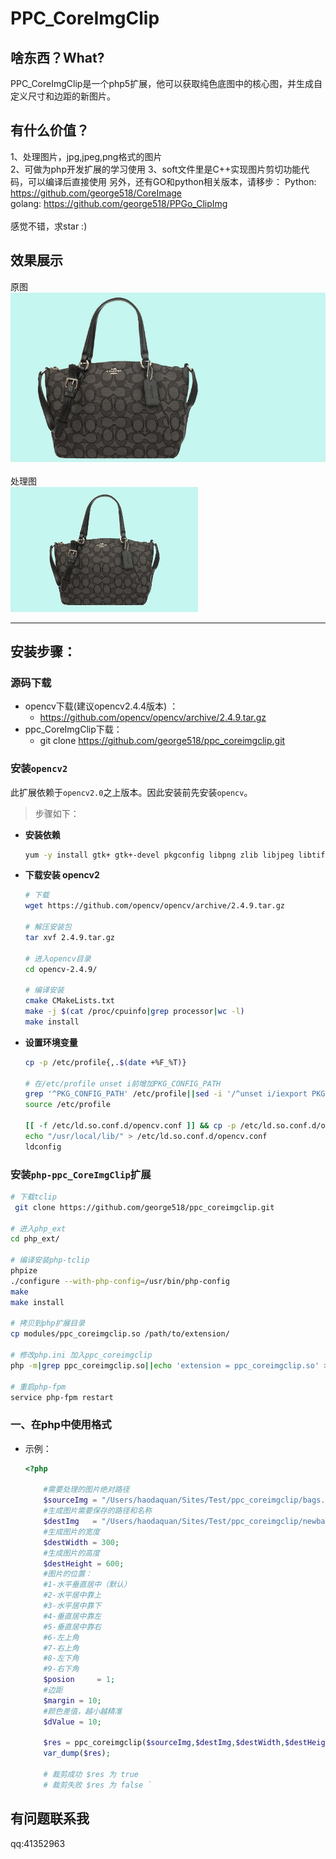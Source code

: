 PPC_CoreImgClip
====
啥东西？What?
----
PPC_CoreImgClip是一个php5扩展，他可以获取纯色底图中的核心图，并生成自定义尺寸和边距的新图片。

有什么价值？
----
1、处理图片，jpg,jpeg,png格式的图片       
2、可做为php开发扩展的学习使用 
3、soft文件里是C++实现图片剪切功能代码，可以编译后直接使用
另外，还有GO和python相关版本，请移步：
Python: https://github.com/george518/CoreImage    
golang: https://github.com/george518/PPGo_ClipImg   <br>
<br />
感觉不错，求star :)
<br /> 
    
效果展示
----
原图<br/>
![github](https://github.com/george518/ppc_coreimgclip/blob/master/images/bags.jpg?raw=true "github")
<br/><br/>
处理图<br/>
![github](https://github.com/george518/ppc_coreimgclip/blob/master/images/newbags.jpg?raw=true "github")

----
## 安装步骤：

### 源码下载

* opencv下载(建议opencv2.4.4版本) ：
    * https://github.com/opencv/opencv/archive/2.4.9.tar.gz
* ppc_CoreImgClip下载：
    * git clone https://github.com/george518/ppc_coreimgclip.git

### 安装`opencv2`

此扩展依赖于`opencv2.0`之上版本。因此安装前先安装`opencv`。

> 步骤如下：

* **安装依赖**

    ```bash
    yum -y install gtk+ gtk+-devel pkgconfig libpng zlib libjpeg libtiff cmake
    ```

* **下载安装 opencv2**

    ```bash
    # 下载
    wget https://github.com/opencv/opencv/archive/2.4.9.tar.gz
    
    # 解压安装包
    tar xvf 2.4.9.tar.gz
    
    # 进入opencv目录
    cd opencv-2.4.9/
    
    # 编译安装
    cmake CMakeLists.txt
    make -j $(cat /proc/cpuinfo|grep processor|wc -l)
    make install
    ```
    
* **设置环境变量**

    ```bash
    cp -p /etc/profile{,.$(date +%F_%T)}
    
    # 在/etc/profile unset i前增加PKG_CONFIG_PATH
    grep '^PKG_CONFIG_PATH' /etc/profile||sed -i '/^unset i/iexport PKG_CONFIG_PATH=/usr/lib/pkgconfig/:/usr/local/lib/pkgconfig:$PKG_CONFIG_PATH' /etc/profile
    source /etc/profile
    
    [[ -f /etc/ld.so.conf.d/opencv.conf ]] && cp -p /etc/ld.so.conf.d/opencv.conf{,.$(date +%F)}
    echo "/usr/local/lib/" > /etc/ld.so.conf.d/opencv.conf
    ldconfig
    ```


### 安装`php-ppc_CoreImgClip`扩展

```bash
# 下载tclip
 git clone https://github.com/george518/ppc_coreimgclip.git

# 进入php_ext
cd php_ext/

# 编译安装php-tclip
phpize
./configure --with-php-config=/usr/bin/php-config
make
make install

# 拷贝到php扩展目录
cp modules/ppc_coreimgclip.so /path/to/extension/

# 修改php.ini 加入ppc_coreimgclip
php -m|grep ppc_coreimgclip.so||echo 'extension = ppc_coreimgclip.so' >> /etc/php.ini

# 重启php-fpm
service php-fpm restart
```

### 一、在php中使用格式

* 示例：

    ```php
    <?php

        #需要处理的图片绝对路径
        $sourceImg = "/Users/haodaquan/Sites/Test/ppc_coreimgclip/bags.jpg";
        #生成图片需要保存的路径和名称
        $destImg   = "/Users/haodaquan/Sites/Test/ppc_coreimgclip/newbags.jpg";
        #生成图片的宽度
        $destWidth = 300;
        #生成图片的高度
        $destHeight = 600;
        #图片的位置：
        #1-水平垂直居中（默认）
        #2-水平居中靠上
        #3-水平居中靠下
        #4-垂直居中靠左
        #5-垂直居中靠右
        #6-左上角
        #7-右上角
        #8-左下角
        #9-右下角
        $posion     = 1;
        #边距
        $margin = 10;
        #颜色差值，越小越精准
        $dValue = 10;
    
        $res = ppc_coreimgclip($sourceImg,$destImg,$destWidth,$destHeight,$posion,$margin,$dValue);
        var_dump($res);
        
        # 裁剪成功 $res 为 true
        # 裁剪失败 $res 为 false `
    ```

有问题联系我
----
qq:41352963


